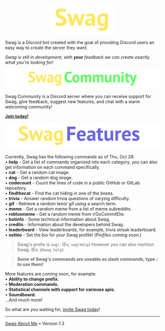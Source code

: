 <p align="center"><img src="https://github.com/Swag-Discord-Bot/Swag-Docs/blob/main/Assets/SwagLogo.png?raw=true"></p>

Swag is a Discord bot created with the goal of providing Discord users an easy way to create the server they want.

_Swag is still in development, with **your** feedback we can create exactly what you're looking for!_

<p align="center"><img src="https://github.com/Swag-Discord-Bot/Swag-Docs/blob/main/Assets/SwagCommunityLogo.png?raw=true"></p>

Swag Community is a Discord server where you can receive support for Swag, give feedback, suggest new features, and chat with a warm welcoming community!  

[**Join today!**](https://discord.gg/xsapSxGaev)     
   
<p align="center"><img src="https://github.com/Swag-Discord-Bot/Swag-Docs/blob/main/Assets/SwagFeaturesLogo.png?raw=true"></p>

Currently, Swag has the following commands as of Thu, Oct 28:  
• **help** - Get a list of commands organized into each category, you can also get information on each command specifically.  
• **cat** - Get a random cat image.  
• **dog** - Get a random dog image.  
• **codecount** - Count the lines of code in a public GitHub or GitLab repository.  
• **findthecat** - Find the cat hiding in one of the boxes.  
• **trivia** - Answer random trivia questions of varying difficulty.  
• **gif** - Retrieve a random tenor gif using a search term.  
• **meme** - Get a random meme from a list of meme subreddits.  
• **robloxmeme** - Get a random meme from r/GoCommitDie.  
• **botinfo** - Some technical information about Swag.  
• **credits** - Information about the developers behind Swag.  
• **leaderboard** - View leaderboards, for example, trivia streak leaderboard.  
• **setbio** - Set the bio for your Swag profile! _(Profiles coming soon.)_ 

> Swag's prefix is `swg!`. (Ex, `swg!help`) However you can also mention Swag. (Ex, `@Swag help`)

> **Some of Swag's commands are useable as slash commands, type `/` to use them!**   

More features are coming soon, for example:  
• **Ability to change prefix.**  
• **Moderation commands.**  
• **Statistical channels with support for variouse apis.**  
• **Soundboard.**  
...And much more!  
   
So what are you waiting for, [invite Swag today](https://discord.com/api/oauth2/authorize?client_id=658377089954873355&permissions=517544070208&scope=bot%20applications.commands)!  
   
---

[Swag About Me](https://github.com/Swag-Discord-Bot/Swag-Docs/blob/main/SwagAboutMe.md) • Version 1.3
